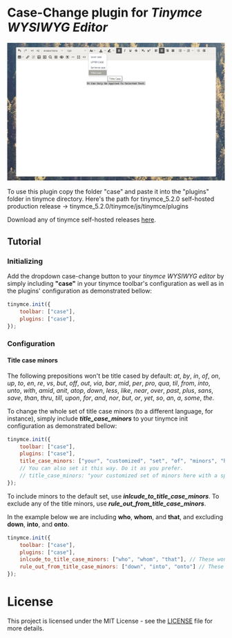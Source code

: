 # Case-Change plugin for _Tinymce WYSIWYG Editor_

![preview](/Toolbar-menuButton-preview.png)

To use this plugin copy the folder "case" and paste it into the "plugins" folder in tinymce directory.
Here's the path for tinymce_5.2.0 self-hosted production release -> tinymce_5.2.0/tinymce/js/tinymce/plugins

Download any of tinymce self-hosted releases [here](https://www.tiny.cloud/get-tiny/self-hosted/).

## Tutorial
### Initializing
Add the dropdown case-change button to your _tinymce WYSIWYG editor_ by simply including **"case"** in your tinymce toolbar's configuration as well as in the plugins' configuration as demonstrated bellow:
```javascript
tinymce.init({
    toolbar: ["case"],
    plugins: ["case"],
});
```
### Configuration
#### Title case minors
The following prepositions won't be title cased by default: _at_, _by_, _in_, _of_, _on_, _up_, _to_, _en_, _re_, _vs_, _but_, _off_, _out_, _via_, _bar_, _mid_, _per_, _pro_, _qua_, _til_, _from_, _into_, _unto_, _with_, _amid_, _anit_, _atop_, _down_, _less_, _like_, _near_, _over_, _past_, _plus_, _sans_, _save_, _than_, _thru_, _till_, _upon_, _for_, _and_, _nor_, _but_, _or_, _yet_, _so_, _an_, _a_, _some_, _the_. 

To change the whole set of title case minors (to a different language, for instance), simply include _**title_case_minors**_ to your tinymce init configuration as demonstrated bellow:
```javascript
tinymce.init({
    toolbar: ["case"],
    plugins: ["case"],
    title_case_minors: ["your", "customized", "set", "of", "minors", "here"]
    // You can also set it this way. Do it as you prefer.
    // title_case_minors: "your customized set of minors here with a space in between them"
});
```
To include minors to the default set, use _**inlcude_to_title_case_minors**_.
To exclude any of the title minors, use _**rule_out_from_title_case_minors**_.

In the example below we are including **who**, **whom**, and **that**, and excluding **down**, **into**, and **onto**.
```javascript
tinymce.init({
    toolbar: ["case"],
    plugins: ["case"],
    inlcude_to_title_case_minors: ["who", "whom", "that"], // These won't be title cased anymore.
    rule_out_from_title_case_minors: ["down", "into", "onto"] // These will now be title cased.
});
```

# License
This project is licensed under the MIT License - see the [LICENSE](LICENSE.md) file for more details.
